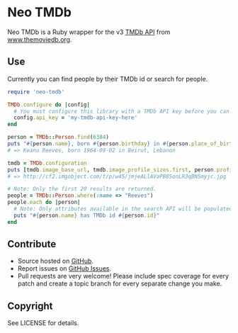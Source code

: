 # Neo TMDb

Neo TMDb is a Ruby wrapper for the v3 [TMDb API][api] from www.themoviedb.org.

[api]: http://help.themoviedb.org/kb/api/about-3

## Use

Currently you can find people by their TMDb id or search for people.

```ruby
require 'neo-tmdb'

TMDb.configure do |config|
  # You must configure this library with a TMDb API key before you can use it.
  config.api_key = 'my-tmdb-api-key-here'
end

person = TMDb::Person.find(6384)
puts "#{person.name}, born #{person.birthday} in #{person.place_of_birth}"
# => Keanu Reeves, born 1964-09-02 in Beirut, Lebanon

tmdb = TMDb.configuration
puts [tmdb.image_base_url, tmdb.image_profile_sizes.first, person.profile_path].join
# => http://cf2.imgobject.com/t/p/w45/jmjeALlAVaPB8SonLR3qBN5myjc.jpg

# Note: Only the first 20 results are returned.
people = TMDb::Person.where(:name => "Reeves")
people.each do |person|
  # Note: Only attributes available in the search API will be populated here.
  puts "#{person.name} has TMDb id #{person.id}"
end
```

## Contribute

* Source hosted on [GitHub][].
* Report issues on [GitHub Issues][].
* Pull requests are very welcome! Please include spec coverage for every patch
  and create a topic branch for every separate change you make.

[GitHub]: https://github.com/andrewdsmith/neo-tmdb
[GitHub Issues]: https://github.com/andrewdsmith/neo-tmdb/issues

## Copyright

See LICENSE for details.

